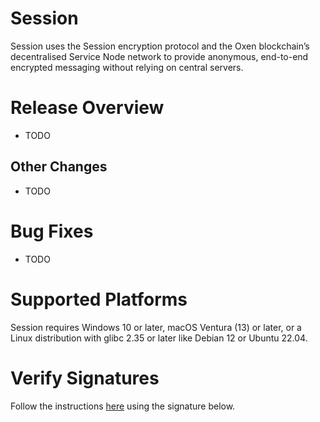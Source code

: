 <h1 id="release-notes">Session</h1>

Session uses the Session encryption protocol and the Oxen blockchain’s decentralised Service Node network to provide anonymous, end-to-end encrypted messaging without relying on central servers.

<h1 id="overview">Release Overview</h1>

- TODO

<h2 id="other-changes">Other Changes</h2>

- TODO

<h1 id="bug-fixes">Bug Fixes</h1>

- TODO

<h1 id="supported-platforms">Supported Platforms</h1>

<!-- NOTE Make sure to verify the supported platforms have not changed before making a release -->

Session requires Windows 10 or later, macOS Ventura (13) or later, or a Linux distribution with glibc 2.35 or later like Debian 12 or Ubuntu 22.04.

<h1 id="verify-signatures">Verify Signatures</h1>

Follow the instructions [here](https://github.com/session-foundation/session-desktop/tree/master#verifying-signatures) using the signature below.

<!-- NOTE The signature is added below using the signing script. Do not write below here. -->
